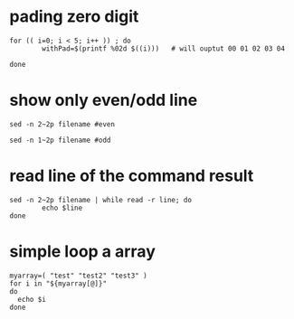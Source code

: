# pading zero digit

```
for (( i=0; i < 5; i++ )) ; do
		withPad=$(printf %02d $((i)))   # will ouptut 00 01 02 03 04
    
done
```
# show only even/odd line
```
sed -n 2~2p filename #even

sed -n 1~2p filename #odd
```
#  read line of the command result
```
sed -n 2~2p filename | while read -r line; do
        echo $line
done
```
# simple loop a array
```
myarray=( "test" "test2" "test3" )
for i in "${myarray[@]}"
do
  echo $i
done
```
